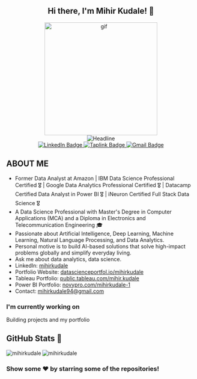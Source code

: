 <div align="center">
  <h2>Hi there, I'm Mihir Kudale! 👋</h2>
  <div align="center">
  <img alt="gif" src="https://github.com/Wandrys-dev/Wandrys-dev/blob/main/git.gif" width="300" height="300">
  </div>
  <img src="https://readme-typing-svg.herokuapp.com?color=%236FDA44&size=32&center=true&vCenter=true&width=600&height=50&lines=Data+Analyst+and+Data+Scientist;Passionate+AI+Engineer" alt="Headline">
  <div id="badges">
    <a href="https://www.linkedin.com/in/mihirkudale/">
      <img src="https://img.shields.io/badge/LinkedIn-blue?style=for-the-badge&logo=linkedin&logoColor=white" alt="LinkedIn Badge">
    </a>
    <a href="https://taplink.cc/mihirkudale">
      <img src="https://img.shields.io/badge/Taplink-FF5733?style=for-the-badge&logo=taplink&logoColor=white" alt="Taplink Badge">
    </a>
    <a href="mailto:mihirkudale94@gmail.com">
      <img src="https://img.shields.io/badge/Gmail-D14836?style=for-the-badge&logo=gmail&logoColor=white" alt="Gmail Badge">
    </a>
  </div>
</div>

## ABOUT ME

- Former Data Analyst at Amazon | IBM Data Science Professional Certified 🎖️ | Google Data Analytics Professional Certified 🎖️ | Datacamp Certified Data Analyst in Power BI 🎖️ | iNeuron Certified Full Stack Data Science 🎖️
- A Data Science Professional with Master's Degree in Computer Applications (MCA) and a Diploma in Electronics and Telecommunication Engineering 🎓
- Passionate about Artificial Intelligence, Deep Learning, Machine Learning, Natural Language Processing, and Data Analytics.
- Personal motive is to build AI-based solutions that solve high-impact problems globally and simplify everyday living.
- Ask me about data analytics, data science.
- LinkedIn: [mihirkudale](https://www.linkedin.com/in/mihirkudale/)
- Portfolio Website: [datascienceportfol.io/mihirkudale](https://www.datascienceportfol.io/mihirkudale)
- Tableau Portfolio: [public.tableau.com/mihir.kudale](https://public.tableau.com/app/profile/mihir.kudale/)
- Power BI Portfolio: [novypro.com/mihirkudale-1](https://www.novypro.com/profile_projects/mihirkudale-1)
- Contact: mihirkudale94@gmail.com

### I'm currently working on

Building projects and my portfolio

## GitHub Stats 💯

<img align="left" src="https://github-readme-stats.vercel.app/api/top-langs?username=mihirkudale&show_icons=true&locale=en&layout=compact" alt="mihirkudale" />

<img align="center" src="https://github-readme-stats.vercel.app/api?username=mihirkudale&show_icons=true&locale=en" alt="mihirkudale" />
  
### Show some ❤️ by starring some of the repositories!


